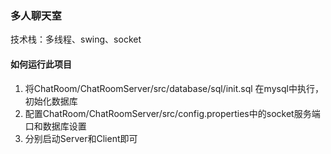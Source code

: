 ### 多人聊天室
技术栈：多线程、swing、socket
#### 如何运行此项目
1. 将ChatRoom/ChatRoomServer/src/database/sql/init.sql 在mysql中执行，初始化数据库
2. 配置ChatRoom/ChatRoomServer/src/config.properties中的socket服务端口和数据库设置
3. 分别启动Server和Client即可